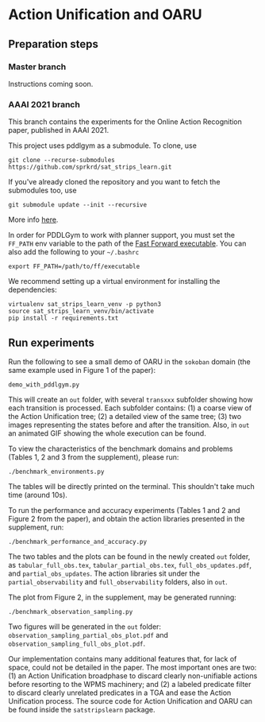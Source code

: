 # Action Unification and OARU


## Preparation steps

### Master branch

Instructions coming soon.

### AAAI 2021 branch

This branch contains the experiments for the Online Action Recognition paper, published
in AAAI 2021.

This project uses pddlgym as a submodule. To clone, use

```
git clone --recurse-submodules https://github.com/sprkrd/sat_strips_learn.git
```

If you've already cloned the repository and you want to fetch the submodules
too, use

```
git submodule update --init --recursive
```

More info [here](https://git-scm.com/book/en/v2/Git-Tools-Submodules).

In order for PDDLGym to work with planner support, you must set the
`FF_PATH` env variable to the path of the [Fast Forward executable](https://fai.cs.uni-saarland.de/hoffmann/metric-ff.html).
You can also add the following to your `~/.bashrc`
```
export FF_PATH=/path/to/ff/executable
```

We recommend setting up a virtual environment for installing the dependencies:
```
virtualenv sat_strips_learn_venv -p python3
source sat_strips_learn_venv/bin/activate
pip install -r requirements.txt
```

## Run experiments

Run the following to see a small demo of OARU in the `sokoban` domain (the
same example used in Figure 1 of the paper):
```
demo_with_pddlgym.py
```
This will create an `out` folder, with several `transxxx` subfolder showing
how each transition is processed. Each subfolder contains: (1) a coarse
view of the Action Unification tree; (2) a detailed view of the same tree;
(3) two images representing the states before and after the transition.
Also, in `out` an animated GIF showing the whole execution can be found.

To view the characteristics of the benchmark domains and problems (Tables 1,
2 and 3 from the supplement), please run:
```
./benchmark_environments.py
```
The tables will be directly printed on the terminal. This shouldn't take much
time (around 10s).

To run the performance and accuracy experiments (Tables 1 and 2 and Figure 2
from the paper), and obtain the action libraries presented in the
supplement, run:
```
./benchmark_performance_and_accuracy.py
```
The two tables and the plots can be found in the newly created `out` folder, as
`tabular_full_obs.tex`, `tabular_partial_obs.tex`, `full_obs_updates.pdf`,
and `partial_obs_updates`. The action libraries sit under the `partial_observability`
and `full_observability` folders, also in `out`.

The plot from Figure 2, in the supplement, may be generated running:
```
./benchmark_observation_sampling.py
```
Two figures will be generated in the `out` folder:
`observation_sampling_partial_obs_plot.pdf` and
`observation_sampling_full_obs_plot.pdf`.

Our implementation contains many additional features that, for lack of space,
could not be detailed in the paper. The most important ones are two: (1) an Action
Unification broadphase to discard clearly non-unifiable actions before resorting
to the WPMS machinery; and (2) a labeled predicate filter to discard clearly
unrelated predicates in a TGA and ease the Action Unification process. The
source code for Action Unification and OARU can be found inside the
`satstripslearn` package.


